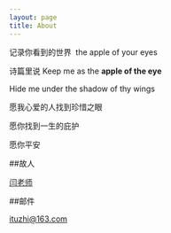 ```yaml
---
layout: page
title: About
---
```


记录你看到的世界  the apple of your eyes 

诗篇里说 Keep me as the **apple of the eye**

Hide me under the shadow of thy wings

愿我心爱的人找到珍惜之眼 

愿你找到一生的庇护

愿你平安



##故人

[闫老师](http://urbem.github.io/)

##邮件

ituzhi@163.com
